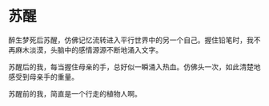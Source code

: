 # 苏醒

醉生梦死后苏醒，仿佛记忆流转进入平行世界中的另一个自己。握住铅笔时，我不再麻木淡漠，头脑中的感情源源不断地涌入文字。 

苏醒后的我，每当握住母亲的手，总好似一瞬涌入热血。仿佛头一次，如此清楚地感受到母亲手的重量。 

苏醒前的我，简直是一个行走的植物人啊。
